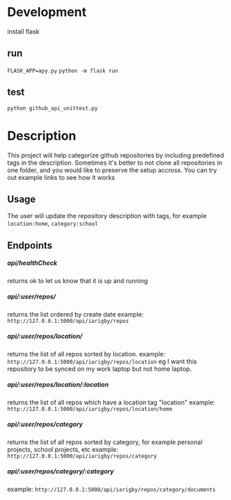 # Development

install flask
## run
`FLASK_APP=apy.py`
`python -m flask run`

## test
`python github_api_unittest.py`


# Description
This project will help categorize github repositories by including predefined tags in the description. Sometimes it's better to not clone all repositories in one folder, and you would like to preserve the setup accross. You can try out example links to see how it works

## Usage
The user will update the repository description with tags, for example `location:home`, `category:school`

## Endpoints

##### api/healthCheck
returns ok to let us know that it is up and running

##### api/:user/repos/
returns the list ordered by create date
example: `http://127.0.0.1:5000/api/iarigby/repos`

##### api/:user/repos/location/
returns the list of all repos sorted by location. 
example: `http://127.0.0.1:5000/api/iarigby/repos/location`
eg I want this repository to be synced on my work laptop but not home laptop.

##### api/:user/repos/location/:location
returns the list of all repos which have a location tag "location"
example: `http://127.0.0.1:5000/api/iarigby/repos/location/home`

##### api/:user/repos/category
returns the list of all repos sorted by category, for example personal projects, school projects, etc
example: `http://127.0.0.1:5000/api/iarigby/repos/category`
##### api/:user/repos/category/:category

example: `http://127.0.0.1:5000/api/iarigby/repos/category/documents`

 
